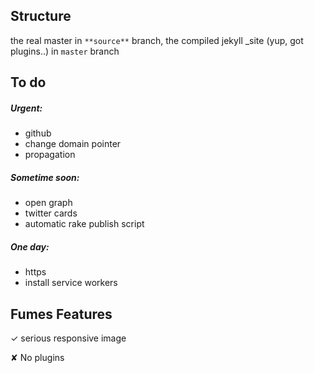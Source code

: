 ## Structure
the real master in  ` **source** ` branch, 
the compiled jekyll _site (yup, got plugins..) in ` master ` branch

## To do

##### Urgent:
- github 
- change domain pointer 
- propagation

##### Sometime soon:
- open graph
- twitter cards
- automatic rake publish script

##### One day:
- https
- install service workers

## Fumes Features
✓ serious responsive image

✘ No plugins  

